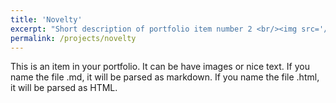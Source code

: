 ```yaml
---
title: 'Novelty'
excerpt: "Short description of portfolio item number 2 <br/><img src='/images/500x300.png'>"
permalink: /projects/novelty
---
```


This is an item in your portfolio. It can be have images or nice text. If you name the file .md, it will be parsed as markdown. If you name the file .html, it will be parsed as HTML. 
